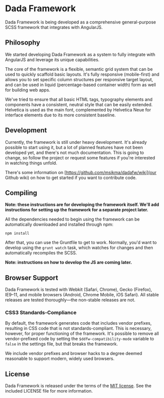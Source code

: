 Dada Framework
==============

Dada Framework is being developed as a comprehensive general-purpose
SCSS framework that integrates with AngularJS.

Philosophy
----------

We started developing Dada Framework as a system to fully integrate with
AngularJS and leverage its unique capabilities.

The core of the framework is a flexible, semantic grid system that can be
used to quickly scaffold basic layouts. It's fully responsive (mobile-first)
and allows you to set specific column structures per responsive target
layout, and can be used in liquid (percentage-based container width)
form as well for building web apps.

We've tried to ensure that all basic HTML tags, typography elements and
components have a consistent, neutral style that can be easily extended.
Helvetica is used as the main font, complemented by Helvetica Neue for
interface elements due to its more consistent baseline.

Development
-----------

Currently, the framework is still under heavy development. It's already
possible to start using it, but a lot of planned features have not been
developed yet, and there's not much documentation. This is going to change,
so follow the project or request some features if you're interested
in watching things unfold.

There's some information on [https://github.com/msikma/dadafw/wiki](our Github wiki)
on how to get started if you want to contribute code.

Compiling
---------

**Note: these instructions are for developing the framework itself. We'll
add instructions for setting up the framework for a separate project later.**

All the dependencies needed to begin using the framework can be automatically
downloaded and installed through npm:

    npm install

After that, you can use the Gruntfile to get to work. Normally, you'd want
to develop using the `grunt watch` task, which watches for changes and then
automatically recompiles the SCSS.

**Note: instructions on how to develop the JS are coming later.**

Browser Support
---------------

Dada Framework is tested with Webkit (Safari, Chrome), Gecko (Firefox),
IE9–11, and mobile browsers (Android, Chrome Mobile, iOS Safari). All stable
releases are tested thoroughly—the non-stable releases are not.

### CSS3 Standards-Compliance

By default, the framework generates code that includes vendor prefixes,
resulting in CSS code that is not standards-compliant. This is necessary,
however, for proper functioning of the framework. It's possible to remove all
vendor-prefixed code by setting the `$ddfw-compatibility-mode` variable to
`false` in the settings file, but that breaks the framework.

We include vendor prefixes and browser hacks to a degree deemed reasonable to
support modern, widely used browsers.

License
-------

Dada Framework is released under the terms of the
[MIT license](http://opensource.org/licenses/MIT). See the included LICENSE
file for more information.

